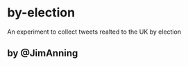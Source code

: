 by-election
===========

An experiment to collect tweets realted to the UK by election

by @JimAnning
-------------

